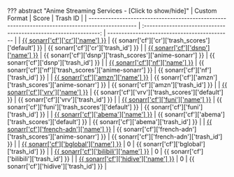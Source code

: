 ??? abstract "Anime Streaming Services - [Click to show/hide]"
    | Custom Format                                                                                   |                              Score                               | Trash ID                                     |
    | ----------------------------------------------------------------------------------------------- | :--------------------------------------------------------------: | -------------------------------------------- |
    | [{{ sonarr['cf']['cr']['name'] }}](/Sonarr/sonarr-collection-of-custom-formats/#cr)             |       {{ sonarr['cf']['cr']['trash_scores']['default'] }}        | {{ sonarr['cf']['cr']['trash_id'] }}         |
    | [{{ sonarr['cf']['dsnp']['name'] }}](/Sonarr/sonarr-collection-of-custom-formats/#dsnp)         |    {{ sonarr['cf']['dsnp']['trash_scores']['anime-sonarr'] }}    | {{ sonarr['cf']['dsnp']['trash_id'] }}       |
    | [{{ sonarr['cf']['nf']['name'] }}](/Sonarr/sonarr-collection-of-custom-formats/#nf)             |     {{ sonarr['cf']['nf']['trash_scores']['anime-sonarr'] }}     | {{ sonarr['cf']['nf']['trash_id'] }}         |
    | [{{ sonarr['cf']['amzn']['name'] }}](/Sonarr/sonarr-collection-of-custom-formats/#amzn)         |    {{ sonarr['cf']['amzn']['trash_scores']['anime-sonarr'] }}    | {{ sonarr['cf']['amzn']['trash_id'] }}       |
    | [{{ sonarr['cf']['vrv']['name'] }}](/Sonarr/sonarr-collection-of-custom-formats/#vrv)           |       {{ sonarr['cf']['vrv']['trash_scores']['default'] }}       | {{ sonarr['cf']['vrv']['trash_id'] }}        |
    | [{{ sonarr['cf']['funi']['name'] }}](/Sonarr/sonarr-collection-of-custom-formats/#funi)         |      {{ sonarr['cf']['funi']['trash_scores']['default'] }}       | {{ sonarr['cf']['funi']['trash_id'] }}       |
    | [{{ sonarr['cf']['abema']['name'] }}](/Sonarr/sonarr-collection-of-custom-formats/#abema)       | {{ sonarr['cf']['abema']['trash_scores']['default'] }}           | {{ sonarr['cf']['abema']['trash_id'] }}      |
    | [{{ sonarr['cf']['french-adn']['name'] }}](/Sonarr/sonarr-collection-of-custom-formats/#adn)    | {{ sonarr['cf']['french-adn']['trash_scores']['anime-sonarr'] }} | {{ sonarr['cf']['french-adn']['trash_id'] }} |
    | [{{ sonarr['cf']['bglobal']['name'] }}](/Sonarr/sonarr-collection-of-custom-formats/#b-global)  |                                0                                 | {{ sonarr['cf']['bglobal']['trash_id'] }}    |
    | [{{ sonarr['cf']['bilibili']['name'] }}](/Sonarr/sonarr-collection-of-custom-formats/#bilibili) |                                0                                 | {{ sonarr['cf']['bilibili']['trash_id'] }}   |
    | [{{ sonarr['cf']['hidive']['name'] }}](/Sonarr/sonarr-collection-of-custom-formats/#hidive)     |                                0                                 | {{ sonarr['cf']['hidive']['trash_id'] }}     |
